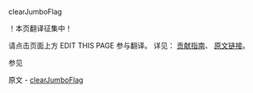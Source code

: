  clearJumboFlag

 ！本页翻译征集中！

请点击页面上方 EDIT THIS PAGE 参与翻译。
详见：
[贡献指南]( https://github.com/whaleal/MongoDB-Manual-zh/blob/master/CONTRIBUTING.md )、
[原文链接](  https://docs.mongodb.com/manual/reference/command/clearJumboFlag/  )。

 参见

原文 - [clearJumboFlag]( https://docs.mongodb.com/manual/reference/command/clearJumboFlag/ )


